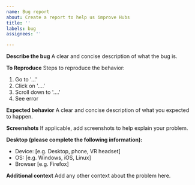 ```yaml
---
name: Bug report
about: Create a report to help us improve Hubs
title: ''
labels: bug
assignees: ''

---
```


**Describe the bug**
A clear and concise description of what the bug is.

**To Reproduce**
Steps to reproduce the behavior:
1. Go to '...'
2. Click on '....'
3. Scroll down to '....'
4. See error

**Expected behavior**
A clear and concise description of what you expected to happen.

**Screenshots**
If applicable, add screenshots to help explain your problem.

**Desktop (please complete the following information):**
-  Device: [e.g. Desktop, phone, VR headset]
 - OS: [e.g. Windows, iOS, Linux]
 - Browser [e.g. Firefox]

**Additional context**
Add any other context about the problem here.

